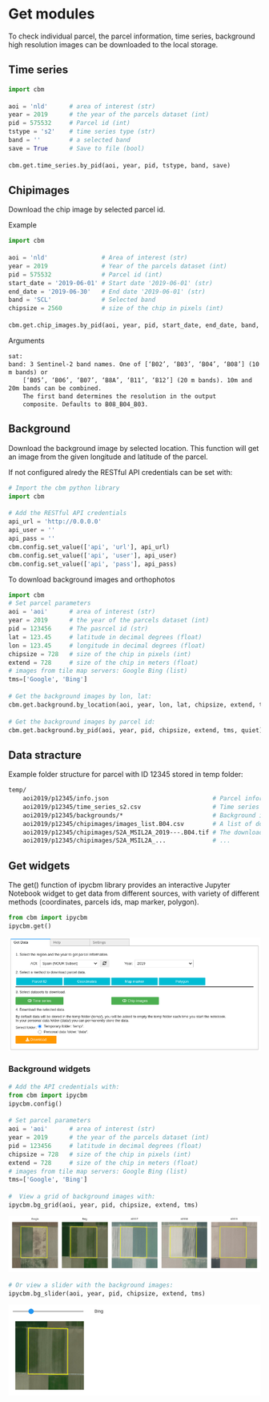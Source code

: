 # Get modules

To check individual parcel, the parcel information, time series, background high resolution images can be downloaded to the local storage.


## Time series

```python
import cbm

aoi = 'nld'      # area of interest (str)
year = 2019      # the year of the parcels dataset (int)
pid = 575532     # Parcel id (int)
tstype = 's2'    # time series type (str)
band = ''        # a selected band
save = True      # Save to file (bool)

cbm.get.time_series.by_pid(aoi, year, pid, tstype, band, save)
```

## Chipimages

Download the chip image by selected parcel id.

Example
```python
import cbm

aoi = 'nld'               # Area of interest (str)
year = 2019               # Year of the parcels dataset (int)
pid = 575532              # Parcel id (int)
start_date = '2019-06-01' # Start date '2019-06-01' (str)
end_date = '2019-06-30'   # End date '2019-06-01' (str)
band = 'SCL'              # Selected band
chipsize = 2560           # size of the chip in pixels (int)

cbm.get.chip_images.by_pid(aoi, year, pid, start_date, end_date, band, chipsize)
```

Arguments

    sat:  
    band: 3 Sentinel-2 band names. One of [‘B02’, ‘B03’, ‘B04’, ‘B08’] (10 m bands) or
        [‘B05’, ‘B06’, ‘B07’, ‘B8A’, ‘B11’, ‘B12’] (20 m bands). 10m and 20m bands can be combined.
        The first band determines the resolution in the output
        composite. Defaults to B08_B04_B03.


## Background

Download the background image by selected location. This function will get an image from the given longitude and latitude of the parcel.

If not configured alredy the RESTful API credentials can be set with:
```python
# Import the cbm python library
import cbm

# Add the RESTful API credentials
api_url = 'http://0.0.0.0'
api_user = ''
api_pass = ''
cbm.config.set_value(['api', 'url'], api_url)
cbm.config.set_value(['api', 'user'], api_user)
cbm.config.set_value(['api', 'pass'], api_pass)
```

To download background images and orthophotos
```python
import cbm
# Set parcel parameters
aoi = 'aoi'      # area of interest (str)
year = 2019      # the year of the parcels dataset (int)
pid = 123456     # The pasrcel id (str)
lat = 123.45     # latitude in decimal degrees (float)
lon = 123.45     # longitude in decimal degrees (float)
chipsize = 728   # size of the chip in pixels (int)
extend = 728     # size of the chip in meters (float)
# images from tile map servers: Google Bing (list)
tms=['Google', 'Bing']

# Get the background images by lon, lat:
cbm.get.background.by_location(aoi, year, lon, lat, chipsize, extend, tms, quiet)

# Get the background images by parcel id:
cbm.get.background.by_pid(aoi, year, pid, chipsize, extend, tms, quiet)
```


## Data stracture

Example folder structure for parcel with ID 12345 stored in temp folder:
```sh
temp/
    aoi2019/p12345/info.json                             # Parcel information in .json format
    aoi2019/p12345/time_series_s2.csv                    # Time series form the parcel in .csv format
    aoi2019/p12345/backgrounds/*                         # Background images
    aoi2019/p12345/chipimages/images_list.B04.csv        # A list of downloaded images in .csv format
    aoi2019/p12345/chipimages/S2A_MSIL2A_2019---.B04.tif # The downloaded chip images
    aoi2019/p12345/chipimages/S2A_MSIL2A_...             # ...
```


## Get widgets

The get() function of ipycbm library provides an interactive Jupyter Notebook widget to get data from different sources, with variety of different methods (coordinates, parcels ids, map marker, polygon).

```python
from cbm import ipycbm
ipycbm.get()
```

![](https://raw.githubusercontent.com/konanast/cbm_media/main/ipycbm_get_01.png)


### Background widgets

```python
# Add the API credentials with:
from cbm import ipycbm
ipycbm.config()

# Set parcel parameters
aoi = 'aoi'      # area of interest (str)
year = 2019      # the year of the parcels dataset (int)
pid = 123456     # latitude in decimal degrees (float)
chipsize = 728   # size of the chip in pixels (int)
extend = 728     # size of the chip in meters (float)
# images from tile map servers: Google Bing (list)
tms=['Google', 'Bing']

#  View a grid of background images with:
ipycbm.bg_grid(aoi, year, pid, chipsize, extend, tms)
```

![](https://raw.githubusercontent.com/konanast/cbm_media/main/ipycbm_bg_grid_01.png)

```python
# Or view a slider with the background images:
ipycbm.bg_slider(aoi, year, pid, chipsize, extend, tms)
```

![](https://raw.githubusercontent.com/konanast/cbm_media/main/ipycbm_bg_slider_01.png)
